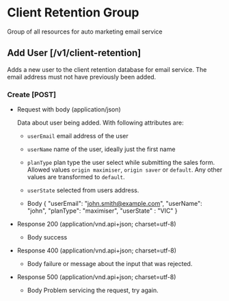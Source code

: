     
# Client Retention Group
Group of all resources for auto marketing email service

## Add User [/v1/client-retention]
Adds a new user to the client retention database for email service. The email address must not have previously been added. 

### Create [POST]

+ Request with body (application/json)

    Data about user being added. With following attributes are:

    + `userEmail` email address of the user
    + `userName` name of the user, ideally just the first name
    + `planType` plan type the user select while submitting the sales form. Allowed values `origin maximiser`, `origin saver` or `default`. Any other values are transformed to `default`.
    + `userState` selected from users address.
    
  + Body
    { "userEmail": "john.smith@example.com", "userName": "john", "planType": "maximiser", "userState" : "VIC" }

+ Response 200 (application/vnd.api+json; charset=utf-8)
  + Body
    success

+ Response 400 (application/vnd.api+json; charset=utf-8)
  + Body
    failure or message about the input that was rejected.
    
+ Response 500 (application/vnd.api+json; charset=utf-8)
  + Body
    Problem servicing the request, try again.

